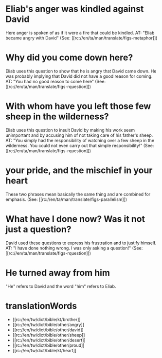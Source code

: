 # Eliab's anger was kindled against David

Here anger is spoken of as if it were a fire that could be kindled. AT: "Eliab became angry with David" (See: [[rc://en/ta/man/translate/figs-metaphor]])

# Why did you come down here?

Eliab uses this question to show that he is angry that David came down. He was probably implying that David did not have a good reason for coming. AT: "You had no good reason to come here" (See: [[rc://en/ta/man/translate/figs-rquestion]])

# With whom have you left those few sheep in the wilderness?

Eliab uses this question to insult David by making his work seem unimportant and by accusing him of not taking care of his father's sheep. AT: "You simply had the responsibility of watching over a few sheep in the wilderness. You could not even carry out that simple responsibility!" (See: [[rc://en/ta/man/translate/figs-rquestion]])

# your pride, and the mischief in your heart

These two phrases mean basically the same thing and are combined for emphasis. (See: [[rc://en/ta/man/translate/figs-parallelism]])

# What have I done now? Was it not just a question?

David used these questions to express his frustration and to justify himself. AT: "I have done nothing wrong. I was only asking a question!" (See: [[rc://en/ta/man/translate/figs-rquestion]])

# He turned away from him

"He" refers to David and the word "him" refers to Eliab.

# translationWords

* [[rc://en/tw/dict/bible/kt/brother]]
* [[rc://en/tw/dict/bible/other/angry]]
* [[rc://en/tw/dict/bible/other/david]]
* [[rc://en/tw/dict/bible/other/sheep]]
* [[rc://en/tw/dict/bible/other/desert]]
* [[rc://en/tw/dict/bible/other/proud]]
* [[rc://en/tw/dict/bible/kt/heart]]